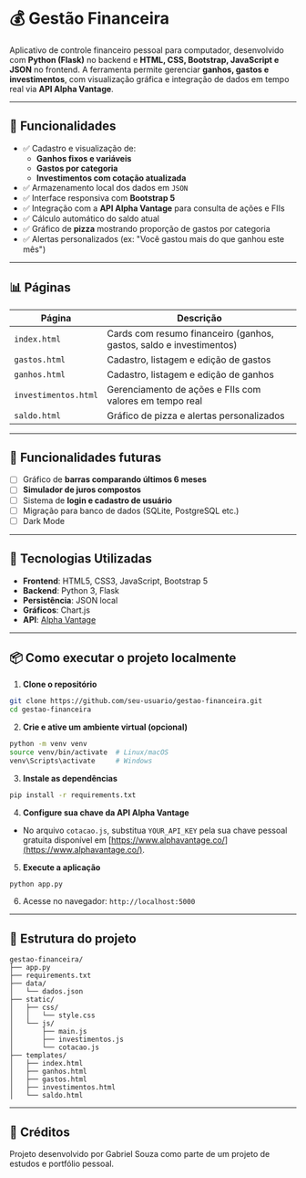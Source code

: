 # 💰 Gestão Financeira

Aplicativo de controle financeiro pessoal para computador, desenvolvido com **Python (Flask)** no backend e **HTML, CSS, Bootstrap, JavaScript e JSON** no frontend. A ferramenta permite gerenciar **ganhos, gastos e investimentos**, com visualização gráfica e integração de dados em tempo real via **API Alpha Vantage**.

---

## 📌 Funcionalidades

- ✅ Cadastro e visualização de:
  - **Ganhos fixos e variáveis**
  - **Gastos por categoria**
  - **Investimentos com cotação atualizada**
- ✅ Armazenamento local dos dados em `JSON`
- ✅ Interface responsiva com **Bootstrap 5**
- ✅ Integração com a **API Alpha Vantage** para consulta de ações e FIIs
- ✅ Cálculo automático do saldo atual
- ✅ Gráfico de **pizza** mostrando proporção de gastos por categoria
- ✅ Alertas personalizados (ex: "Você gastou mais do que ganhou este mês")

---

## 📊 Páginas

| Página | Descrição |
|--------|-----------|
| `index.html` | Cards com resumo financeiro (ganhos, gastos, saldo e investimentos) |
| `gastos.html` | Cadastro, listagem e edição de gastos |
| `ganhos.html` | Cadastro, listagem e edição de ganhos |
| `investimentos.html` | Gerenciamento de ações e FIIs com valores em tempo real |
| `saldo.html` | Gráfico de pizza e alertas personalizados |

---

## 🚧 Funcionalidades futuras

- [ ] Gráfico de **barras comparando últimos 6 meses**
- [ ] **Simulador de juros compostos**
- [ ] Sistema de **login e cadastro de usuário**
- [ ] Migração para banco de dados (SQLite, PostgreSQL etc.)
- [ ] Dark Mode

---

## 🔧 Tecnologias Utilizadas

- **Frontend**: HTML5, CSS3, JavaScript, Bootstrap 5
- **Backend**: Python 3, Flask
- **Persistência**: JSON local
- **Gráficos**: Chart.js
- **API**: [Alpha Vantage](https://www.alphavantage.co/)

---

## 📦 Como executar o projeto localmente

1. **Clone o repositório**
```bash
git clone https://github.com/seu-usuario/gestao-financeira.git
cd gestao-financeira
```

2. **Crie e ative um ambiente virtual (opcional)**
```bash
python -m venv venv
source venv/bin/activate  # Linux/macOS
venv\Scripts\activate     # Windows
```

3. **Instale as dependências**
```bash
pip install -r requirements.txt
```

4. **Configure sua chave da API Alpha Vantage**
- No arquivo `cotacao.js`, substitua `YOUR_API_KEY` pela sua chave pessoal gratuita disponível em [https://www.alphavantage.co/](https://www.alphavantage.co/).

5. **Execute a aplicação**
```bash
python app.py
```

6. Acesse no navegador: `http://localhost:5000`

---

## 📁 Estrutura do projeto

```
gestao-financeira/
├── app.py
├── requirements.txt
├── data/
│   └── dados.json
├── static/
│   ├── css/
│   │   └── style.css
│   └── js/
│       ├── main.js
│       ├── investimentos.js
│       └── cotacao.js
├── templates/
│   ├── index.html
│   ├── ganhos.html
│   ├── gastos.html
│   ├── investimentos.html
│   └── saldo.html
```

---

## 🧠 Créditos

Projeto desenvolvido por Gabriel Souza como parte de um projeto de estudos e portfólio pessoal.
